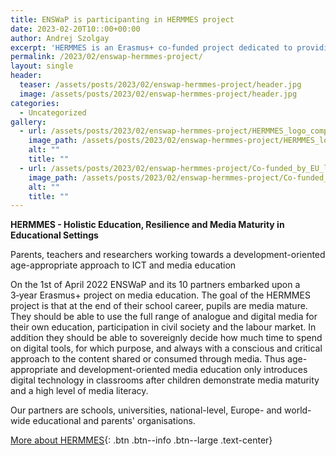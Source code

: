 ```yaml
---
title: ENSWaP is participanting in HERMMES project
date: 2023-02-20T10::00+00:00
author: Andrej Szolgay
excerpt: 'HERMMES is an Erasmus+ co-funded project dedicated to providing teachers, parents and schools with guidelines and training for age-appropriate media education.'
permalink: /2023/02/enswap-hermmes-project/
layout: single
header:
  teaser: /assets/posts/2023/02/enswap-hermmes-project/header.jpg
  image: /assets/posts/2023/02/enswap-hermmes-project/header.jpg
categories:
  - Uncategorized
gallery:
  - url: /assets/posts/2023/02/enswap-hermmes-project/HERMMES_logo_complete-version.png
    image_path: /assets/posts/2023/02/enswap-hermmes-project/HERMMES_logo_complete-version.png
    alt: ""
    title: ""
  - url: /assets/posts/2023/02/enswap-hermmes-project/Co-funded_by_EU_logo.png
    image_path: /assets/posts/2023/02/enswap-hermmes-project/Co-funded_by_EU_logo.png
    alt: ""
    title: ""
---
```


**HERMMES - Holistic Education, Resilience and Media Maturity in Educational Settings**

Parents, teachers and researchers working towards a development-oriented age-appropriate approach to ICT and media education

On the 1st of April 2022 ENSWaP and its 10 partners embarked upon a 3‑year Erasmus+ project on media education. The goal of the HERMMES project is that at the end of their school career, pupils are media mature. They should be able to use the full range of analogue and digital media for their own education, participation in civil society and the labour market. In addition they should be able to sovereignly decide how much time to spend on digital tools, for which purpose, and always with a conscious and critical approach to the content shared or consumed through media. Thus age-appropriate and development-oriented media education only introduces digital technology in classrooms after children demonstrate media maturity and a high level of media literacy.

Our partners are schools, universities, national-level, Europe- and world-wide educational and parents' organisations.  

[More about HERMMES](https://hermmes.eu/){: .btn .btn--info .btn--large .text-center}
